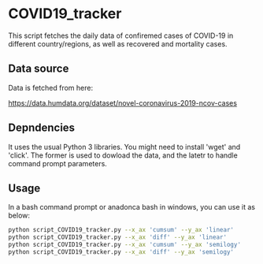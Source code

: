 # COVID19_tracker

This script fetches the daily data of confiremed cases of COVID-19 in different country/regions, as well as recovered and mortality cases. 
## Data source
Data is fetched from here:

https://data.humdata.org/dataset/novel-coronavirus-2019-ncov-cases

## Depndencies
It uses the usual Python 3 libraries. You might need to install 'wget' and 'click'. The former is used to dowload the data, and the latetr to handle command prompt parameters. 

## Usage
In a bash command prompt or anadonca bash in windows, you can use it as below:

```bash
python script_COVID19_tracker.py --x_ax 'cumsum' --y_ax 'linear'
python script_COVID19_tracker.py --x_ax 'diff' --y_ax 'linear'
python script_COVID19_tracker.py --x_ax 'cumsum' --y_ax 'semilogy'
python script_COVID19_tracker.py --x_ax 'diff' --y_ax 'semilogy'
```
